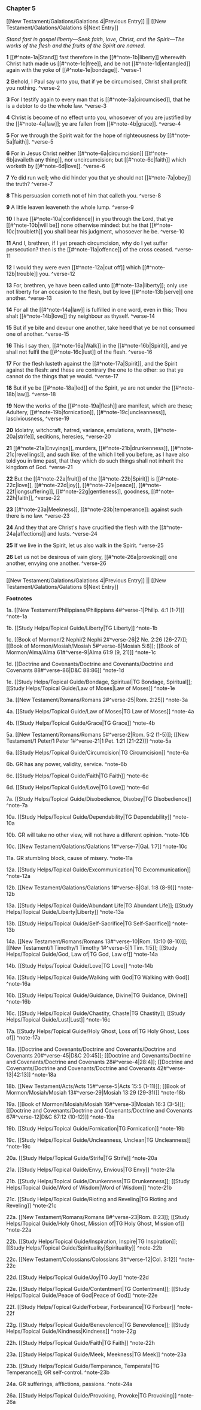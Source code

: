 ### Chapter 5

[[New Testament/Galations/Galations 4|Previous Entry]]  ||  [[New Testament/Galations/Galations 6|Next Entry]]

*Stand fast in gospel liberty—Seek faith, love, Christ, and the Spirit—The works of the flesh and the fruits of the Spirit are named.*

**1**  [[#^note-1a|Stand]] fast therefore in the [[#^note-1b|liberty]] wherewith Christ hath made us [[#^note-1c|free]], and be not [[#^note-1d|entangled]] again with the yoke of [[#^note-1e|bondage]]. ^verse-1

**2**  Behold, I Paul say unto you, that if ye be circumcised, Christ shall profit you nothing. ^verse-2

**3**  For I testify again to every man that is [[#^note-3a|circumcised]], that he is a debtor to do the whole law. ^verse-3

**4**  Christ is become of no effect unto you, whosoever of you are justified by the [[#^note-4a|law]]; ye are fallen from [[#^note-4b|grace]]. ^verse-4

**5**  For we through the Spirit wait for the hope of righteousness by [[#^note-5a|faith]]. ^verse-5

**6**  For in Jesus Christ neither [[#^note-6a|circumcision]] [[#^note-6b|availeth any thing]], nor uncircumcision; but [[#^note-6c|faith]] which worketh by [[#^note-6d|love]]. ^verse-6

**7**  Ye did run well; who did hinder you that ye should not [[#^note-7a|obey]] the truth? ^verse-7

**8**  This persuasion cometh not of him that calleth you. ^verse-8

**9**  A little leaven leaveneth the whole lump. ^verse-9

**10**  I have [[#^note-10a|confidence]] in you through the Lord, that ye [[#^note-10b|will be]] none otherwise minded: but he that [[#^note-10c|troubleth]] you shall bear his judgment, whosoever he be. ^verse-10

**11**  And I, brethren, if I yet preach circumcision, why do I yet suffer persecution? then is the [[#^note-11a|offence]] of the cross ceased. ^verse-11

**12**  I would they were even [[#^note-12a|cut off]] which [[#^note-12b|trouble]] you. ^verse-12

**13**  For, brethren, ye have been called unto [[#^note-13a|liberty]]; only use not liberty for an occasion to the flesh, but by love [[#^note-13b|serve]] one another. ^verse-13

**14**  For all the [[#^note-14a|law]] is fulfilled in one word, even in this; Thou shalt [[#^note-14b|love]] thy neighbour as thyself. ^verse-14

**15**  But if ye bite and devour one another, take heed that ye be not consumed one of another. ^verse-15

**16**  This I say then, [[#^note-16a|Walk]] in the [[#^note-16b|Spirit]], and ye shall not fulfil the [[#^note-16c|lust]] of the flesh. ^verse-16

**17**  For the flesh lusteth against the [[#^note-17a|Spirit]], and the Spirit against the flesh: and these are contrary the one to the other: so that ye cannot do the things that ye would. ^verse-17

**18**  But if ye be [[#^note-18a|led]] of the Spirit, ye are not under the [[#^note-18b|law]]. ^verse-18

**19**  Now the works of the [[#^note-19a|flesh]] are manifest, which are these; Adultery, [[#^note-19b|fornication]], [[#^note-19c|uncleanness]], lasciviousness, ^verse-19

**20**  Idolatry, witchcraft, hatred, variance, emulations, wrath, [[#^note-20a|strife]], seditions, heresies, ^verse-20

**21**  [[#^note-21a|Envyings]], murders, [[#^note-21b|drunkenness]], [[#^note-21c|revellings]], and such like: of the which I tell you before, as I have also told you in time past, that they which do such things shall not inherit the kingdom of God. ^verse-21

**22**  But the [[#^note-22a|fruit]] of the [[#^note-22b|Spirit]] is [[#^note-22c|love]], [[#^note-22d|joy]], [[#^note-22e|peace]], [[#^note-22f|longsuffering]], [[#^note-22g|gentleness]], goodness, [[#^note-22h|faith]], ^verse-22

**23**  [[#^note-23a|Meekness]], [[#^note-23b|temperance]]: against such there is no law. ^verse-23

**24**  And they that are Christ's have crucified the flesh with the [[#^note-24a|affections]] and lusts. ^verse-24

**25**  If we live in the Spirit, let us also walk in the Spirit. ^verse-25

**26**  Let us not be desirous of vain glory, [[#^note-26a|provoking]] one another, envying one another. ^verse-26


---
[[New Testament/Galations/Galations 4|Previous Entry]]  ||  [[New Testament/Galations/Galations 6|Next Entry]]


**Footnotes**


1a. [[New Testament/Philippians/Philippians 4#^verse-1|Philip. 4:1 (1-7)]] ^note-1a

1b. [[Study Helps/Topical Guide/Liberty|TG Liberty]] ^note-1b

1c. [[Book of Mormon/2 Nephi/2 Nephi 2#^verse-26|2 Ne. 2:26 (26-27)]]; [[Book of Mormon/Mosiah/Mosiah 5#^verse-8|Mosiah 5:8]]; [[Book of Mormon/Alma/Alma 61#^verse-9|Alma 61:9 (9, 21)]] ^note-1c

1d. [[Doctrine and Covenants/Doctrine and Covenants/Doctrine and Covenants 88#^verse-86|D&C 88:86]] ^note-1d

1e. [[Study Helps/Topical Guide/Bondage, Spiritual|TG Bondage, Spiritual]]; [[Study Helps/Topical Guide/Law of Moses|Law of Moses]] ^note-1e

3a. [[New Testament/Romans/Romans 2#^verse-25|Rom. 2:25]] ^note-3a

4a. [[Study Helps/Topical Guide/Law of Moses|TG Law of Moses]] ^note-4a

4b. [[Study Helps/Topical Guide/Grace|TG Grace]] ^note-4b

5a. [[New Testament/Romans/Romans 5#^verse-2|Rom. 5:2 (1-5)]]; [[New Testament/1 Peter/1 Peter 1#^verse-21|1 Pet. 1:21 (21-22)]] ^note-5a

6a. [[Study Helps/Topical Guide/Circumcision|TG Circumcision]] ^note-6a

6b. GR has any power, validity, service. ^note-6b

6c. [[Study Helps/Topical Guide/Faith|TG Faith]] ^note-6c

6d. [[Study Helps/Topical Guide/Love|TG Love]] ^note-6d

7a. [[Study Helps/Topical Guide/Disobedience, Disobey|TG Disobedience]] ^note-7a

10a. [[Study Helps/Topical Guide/Dependability|TG Dependability]] ^note-10a

10b. GR will take no other view, will not have a different opinion. ^note-10b

10c. [[New Testament/Galations/Galations 1#^verse-7|Gal. 1:7]] ^note-10c

11a. GR stumbling block, cause of misery. ^note-11a

12a. [[Study Helps/Topical Guide/Excommunication|TG Excommunication]] ^note-12a

12b. [[New Testament/Galations/Galations 1#^verse-8|Gal. 1:8 (8-9)]] ^note-12b

13a. [[Study Helps/Topical Guide/Abundant Life|TG Abundant Life]]; [[Study Helps/Topical Guide/Liberty|Liberty]] ^note-13a

13b. [[Study Helps/Topical Guide/Self-Sacrifice|TG Self-Sacrifice]] ^note-13b

14a. [[New Testament/Romans/Romans 13#^verse-10|Rom. 13:10 (8-10)]]; [[New Testament/1 Timothy/1 Timothy 1#^verse-5|1 Tim. 1:5]]; [[Study Helps/Topical Guide/God, Law of|TG God, Law of]] ^note-14a

14b. [[Study Helps/Topical Guide/Love|TG Love]] ^note-14b

16a. [[Study Helps/Topical Guide/Walking with God|TG Walking with God]] ^note-16a

16b. [[Study Helps/Topical Guide/Guidance, Divine|TG Guidance, Divine]] ^note-16b

16c. [[Study Helps/Topical Guide/Chastity, Chaste|TG Chastity]]; [[Study Helps/Topical Guide/Lust|Lust]] ^note-16c

17a. [[Study Helps/Topical Guide/Holy Ghost, Loss of|TG Holy Ghost, Loss of]] ^note-17a

18a. [[Doctrine and Covenants/Doctrine and Covenants/Doctrine and Covenants 20#^verse-45|D&C 20:45]]; [[Doctrine and Covenants/Doctrine and Covenants/Doctrine and Covenants 28#^verse-4|28:4]]; [[Doctrine and Covenants/Doctrine and Covenants/Doctrine and Covenants 42#^verse-13|42:13]] ^note-18a

18b. [[New Testament/Acts/Acts 15#^verse-5|Acts 15:5 (1-11)]]; [[Book of Mormon/Mosiah/Mosiah 13#^verse-29|Mosiah 13:29 (29-31)]] ^note-18b

19a. [[Book of Mormon/Mosiah/Mosiah 16#^verse-3|Mosiah 16:3 (3-5)]]; [[Doctrine and Covenants/Doctrine and Covenants/Doctrine and Covenants 67#^verse-12|D&C 67:12 (10-12)]] ^note-19a

19b. [[Study Helps/Topical Guide/Fornication|TG Fornication]] ^note-19b

19c. [[Study Helps/Topical Guide/Uncleanness, Unclean|TG Uncleanness]] ^note-19c

20a. [[Study Helps/Topical Guide/Strife|TG Strife]] ^note-20a

21a. [[Study Helps/Topical Guide/Envy, Envious|TG Envy]] ^note-21a

21b. [[Study Helps/Topical Guide/Drunkenness|TG Drunkenness]]; [[Study Helps/Topical Guide/Word of Wisdom|Word of Wisdom]] ^note-21b

21c. [[Study Helps/Topical Guide/Rioting and Reveling|TG Rioting and Reveling]] ^note-21c

22a. [[New Testament/Romans/Romans 8#^verse-23|Rom. 8:23]]; [[Study Helps/Topical Guide/Holy Ghost, Mission of|TG Holy Ghost, Mission of]] ^note-22a

22b. [[Study Helps/Topical Guide/Inspiration, Inspire|TG Inspiration]]; [[Study Helps/Topical Guide/Spirituality|Spirituality]] ^note-22b

22c. [[New Testament/Colossians/Colossians 3#^verse-12|Col. 3:12]] ^note-22c

22d. [[Study Helps/Topical Guide/Joy|TG Joy]] ^note-22d

22e. [[Study Helps/Topical Guide/Contentment|TG Contentment]]; [[Study Helps/Topical Guide/Peace of God|Peace of God]] ^note-22e

22f. [[Study Helps/Topical Guide/Forbear, Forbearance|TG Forbear]] ^note-22f

22g. [[Study Helps/Topical Guide/Benevolence|TG Benevolence]]; [[Study Helps/Topical Guide/Kindness|Kindness]] ^note-22g

22h. [[Study Helps/Topical Guide/Faith|TG Faith]] ^note-22h

23a. [[Study Helps/Topical Guide/Meek, Meekness|TG Meek]] ^note-23a

23b. [[Study Helps/Topical Guide/Temperance, Temperate|TG Temperance]]; GR self-control.  ^note-23b

24a. GR sufferings, afflictions, passions. ^note-24a

26a. [[Study Helps/Topical Guide/Provoking, Provoke|TG Provoking]] ^note-26a
